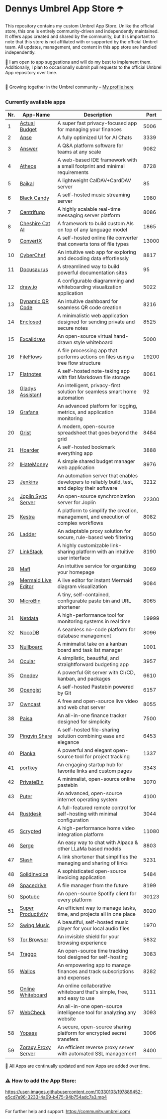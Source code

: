 # Dennys Umbrel App Store ☂️

This repository contains my custom Umbrel App Store. Unlike the official store, this one is entirely community-driven and independently maintained. It offers apps created and shared by the community, but it is important to note that this store is not affiliated with or supported by the official Umbrel team. All updates, management, and content in this app store are handled independently.


🔀 I am open to app suggestions and will do my best to implement them. Additionally, I plan to occasionally submit pull requests to the official Umbrel App repository over time.

##

🤝 Growing together in the Umbrel community – [My profile here](https://community.umbrel.com/u/denny) 

##

### Currently available apps

| Nr. | App-Name                                             | Description                                                             | Port   |
|-----|------------------------------------------------------|-------------------------------------------------------------------------|--------|
| 1   | [Actual Budget](https://github.com/actualbudget/actual) | A super fast privacy-focused app for managing your finances           | 5006   |
| 2   | [Anse](https://github.com/anse-app/anse)             | A fully optimized UI for AI Chats                                        | 3339   |
| 3   | [Answer](https://github.com/apache/incubator-answer) | A Q&A platform software for teams at any scale                           | 9082   |
| 4   | [Atheos](https://github.com/Atheos/Atheos)           | A web-based IDE framework with a small footprint and minimal requirements | 8728   |
| 5   | [Baikal](https://github.com/sabre-io/Baikal)         | A lightweight CalDAV+CardDAV server                                      | 85     |
| 6   | [Black Candy](https://github.com/blackcandy-org/blackcandy) | A self-hosted music streaming server                              | 1980   |
| 7   | [Centrifugo](https://github.com/centrifugal/centrifugo) | A highly scalable real-time messaging server platform                 | 8086   |
| 8   | [Cheshire Cat AI](https://github.com/cheshire-cat-ai/core) | A framework to build custom AIs on top of any language model       | 1865   |
| 9   | [ConvertX](https://github.com/C4illin/ConvertX)      | A self-hosted online file converter that converts tons of file types     | 13000  |
| 10  | [CyberChef](https://github.com/gchq/CyberChef)       | An intuitive web app for exploring and decoding data effortlessly        | 8817   |
| 11  | [Docusaurus](https://github.com/facebook/docusaurus) | A streamlined way to build powerful documentation sites                  | 95     |
| 12  | [draw.io](https://github.com/jgraph/drawio) | A configurable diagramming and whiteboarding visualization application            | 5022     |
| 13  | [Dynamic QR Code](https://github.com/giandonatoinverso/PHP-Dynamic-Qr-code) | An intuitive dashboard for seamless QR code creation | 8216   |
| 14  | [Enclosed](https://github.com/CorentinTh/enclosed)   | A minimalistic web application designed for sending private and secure notes | 8525   |
| 15  | [Excalidraw](https://github.com/excalidraw/excalidraw) | An open-source virtual hand-drawn style whiteboard                        | 5000   |
| 16  | [FileFlows](https://github.com/revenz/FileFlows)     | A file processing app that performs actions on files using a tree flow structure | 19200  |
| 17  | [Flatnotes](https://github.com/dullage/flatnotes)    | A self-hosted note-taking app with flat Markdown file storage             | 8061   |
| 18  | [Gladys Assistant](https://github.com/GladysAssistant/Gladys) | An intelligent, privacy-first solution for seamless smart home automation | 92     |
| 19  | [Grafana](https://github.com/grafana/grafana)        | An advanced platform for logging, metrics, and application monitoring     | 3384   |
| 20  | [Grist](https://github.com/gristlabs/grist-core)     | A modern, open-source spreadsheet that goes beyond the grid               | 8484   |
| 21  | [Hoarder](https://github.com/hoarder-app/hoarder)    | A self-hosted bookmark everything app                                     | 3888   |
| 22  | [IHateMoney](https://github.com/spiral-project/ihatemoney) | A simple shared budget manager web application                         | 8976   |
| 23  | [Jenkins](https://github.com/jenkinsci/jenkins)      | An automation server that enables developers to reliably build, test, and deploy their software | 3212   |
| 24  | [Joplin Sync Server](https://github.com/laurent22/joplin) | An open-source synchronization server for Joplin                        | 22300  |
| 25  | [Kestra](https://github.com/kestra-io/kestra)        | A platform to simplify the creation, management, and execution of complex workflows | 8082   |
| 26  | [Ladder](https://github.com/everywall/ladder)        | An adaptable proxy solution for secure, rule-based web filtering          | 8050   |
| 27  | [LinkStack](https://github.com/LinkStackOrg/LinkStack) | A highly customizable link-sharing platform with an intuitive user interface | 8190   |
| 28  | [Mafl](https://github.com/hywax/mafl)                | An intuitive service for organizing your homepage                         | 3069   |
| 29  | [Mermaid Live Editor](https://github.com/mermaid-js/mermaid-live-editor) | A live editor for instant Mermaid diagram visualization       | 9084   |
| 30  | [MicroBin](https://github.com/szabodanika/microbin)  | A tiny, self-contained, configurable paste bin and URL shortener          | 8065   |
| 31  | [Netdata](https://github.com/netdata/netdata)        | A high-performance tool for monitoring systems in real time               | 19999  |
| 32  | [NocoDB](https://github.com/nocodb/nocodb)           | A seamless no-code platform for database management                       | 8096   |
| 33  | [Nullboard](https://github.com/apankrat/nullboard)   | A minimalist take on a kanban board and task list manager                 | 1001   |
| 34  | [Ocular](https://github.com/simonwep/ocular)         | A simplistic, beautiful, and straightforward budgeting app                | 3957   |
| 35  | [Onedev](https://github.com/theonedev/onedev)        | A powerful Git server with CI/CD, kanban, and packages                    | 6610   |
| 36  | [Opengist](https://github.com/thomiceli/opengist)        | A self-hosted Pastebin powered by Git                                 | 6157   |
| 37  | [Owncast](https://github.com/owncast/owncast)        | A free and open-source live video and web chat server                     | 8055   |
| 38  | [Paisa](https://github.com/ananthakumaran/paisa)         | An all-in-one finance tracker designed for simplicity                 | 7500   |
| 39  | [Pingvin Share](https://github.com/stonith404/pingvin-share) | A self-hosted file-sharing solution combining ease and elegance   | 6453   |
| 40  | [Planka](https://github.com/plankanban/planka)       | A powerful and elegant open-source tool for project tracking              | 1337   |
| 41  | [portkey](https://github.com/kodehat/portkey)        | An engaging startup hub for favorite links and custom pages               | 3343   |
| 42  | [PrivateBin](https://github.com/PrivateBin/PrivateBin) | A minimalist, open-source online pastebin                               | 3070   |
| 43  | [Puter](https://github.com/puterOS/puterOS)          | An advanced, open-source internet operating system                        | 4100   |
| 44  | [Rustdesk](https://github.com/rustdesk/rustdesk)     | A full-featured remote control for self-hosting with minimal configuration | 3044   |
| 45  | [Scrypted](https://github.com/koush/scrypted)        | A high-performance home video integration platform                        | 11080  |
| 46  | [Serge](https://github.com/serge-chat/serge)         | An easy way to chat with Alpaca & other LLaMa based models                | 8803   |
| 47  | [Slash](https://github.com/yourselfhosted/slash)     | A link shortener that simplifies the managing and sharing of links        | 5231   |
| 48  | [SolidInvoice](https://github.com/SolidInvoice/SolidInvoice) | A sophisticated open-source invoicing application                 | 5484   |
| 49  | [Spacedrive](https://github.com/spacedriveapp/spacedrive) | A file manager from the future                                       | 8199   |
| 50  | [Spotube](https://github.com/KRTirtho/spotube)       | An open-source Spotify client for every platform                          | 30123  |
| 51  | [Super Productivity](https://github.com/johannesjo/super-productivity) | An efficient way to manage tasks, time, and projects all in one place  | 8020   |
| 52  | [Swing Music](https://github.com/swingmx/swingmusic) | A beautiful, self-hosted music player for your local audio files          | 1970   |
| 53  | [Tor Browser](https://github.com/thetorproject)           | An invisible shield for your browsing experience                     | 5832   |
| 54  | [Traggo](https://github.com/traggo/server)           | An open-source time tracking tool designed for self-hosting               | 3083   |
| 55  | [Wallos](https://github.com/ellite/Wallos)           | An empowering app to manage finances and track subscriptions and expenses | 8282   |
| 56  | [Online Whiteboard](https://github.com/lovasoa/whitebophir) | An online collaborative whiteboard that's simple, free, and easy to use  | 5111   |
| 57  | [WebCheck](https://github.com/Lissy93/web-check)     | An all-in-one open-source intelligence tool for analyzing any website     | 3093   |
| 58  | [Yopass](https://github.com/jhaals/yopass)           | A secure, open-source sharing platform for encrypted secret transfers     | 3006   |
| 59  | [Zoraxy Proxy Server](https://github.com/tobychui/zoraxy) | An efficient reverse proxy server with automated SSL management      | 8400   |

🔄 All Apps are continually updated and new Apps are added over time.

##


##

### ⚠️ How to add the App Store:

https://user-images.githubusercontent.com/10330103/197889452-e5cd7e96-3233-4a09-b475-94b754adc7a3.mp4

##

For further help and support: https://community.umbrel.com/
